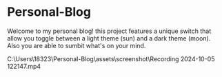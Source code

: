 # Personal-Blog
Welcome to my personal blog! this project features a unique switch that allow you toggle between a light theme (sun) and a dark theme (moon).
Also you are able to sumbit what's on your mind.


C:\Users\18323\Personal-Blog\assets\screenshot\Recording 2024-10-05 122147.mp4